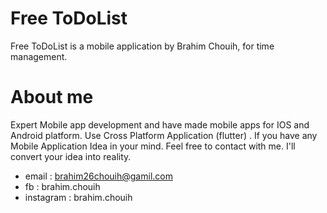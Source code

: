# Free ToDoList
Free ToDoList is a mobile application by Brahim Chouih, for time management.

# About me
Expert Mobile app development and have made mobile apps for IOS and Android platform. Use Cross Platform Application (flutter) . If you have any Mobile Application Idea in your mind. Feel free to contact with me. I'll convert your idea into reality.

 - email : brahim26chouih@gamil.com
 - fb : brahim.chouih
 - instagram : brahim.chouih
